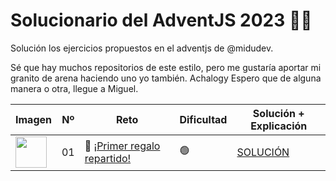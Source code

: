# Solucionario del AdventJS 2023  🎄✨
Solución los ejercicios propuestos en el adventjs de @midudev.

Sé que hay muchos repositorios de este estilo, pero me gustaría aportar mi granito de arena haciendo uno yo también. Achalogy
Espero que de alguna manera o otra, llegue a Miguel.

| Imagen   | Nº       | Reto     | Dificultad | Solución + Explicación |
|----------|----------|----------|------------|------------------------|
| <img src="https://adventjs.dev/challenges-2023/1.png" width="50" style="object-fit: contain;" />   | 01   |🎁 [¡Primer regalo repartido!](https://adventjs.dev/es/challenges/2023/1) |🟢 | [SOLUCIÓN](ruta)
